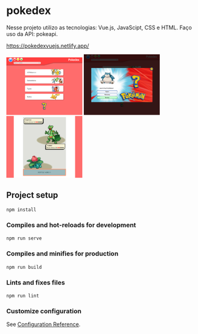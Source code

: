 # pokedex

Nesse projeto utilizo as tecnologias: Vue.js, JavaScipt, CSS e HTML.
Faço uso da API: pokeapi.

https://pokedexvuejs.netlify.app/

<img src="./src/assets/pokedex.png" width="200">
<img src="./src/assets/pokedex2.png" width="200">
<img src="./src/assets/pokedex3.png" width="200">

## Project setup

```
npm install
```

### Compiles and hot-reloads for development

```
npm run serve
```

### Compiles and minifies for production

```
npm run build
```

### Lints and fixes files

```
npm run lint
```

### Customize configuration

See [Configuration Reference](https://cli.vuejs.org/config/).
